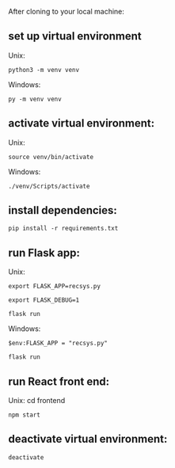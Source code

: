 After cloning to your local machine:

## set up virtual environment
Unix:

    python3 -m venv venv

Windows:

    py -m venv venv

## activate virtual environment: 
Unix:

    source venv/bin/activate

Windows:

    ./venv/Scripts/activate

## install dependencies: 
    pip install -r requirements.txt

## run Flask app: 
Unix:

    export FLASK_APP=recsys.py

    export FLASK_DEBUG=1

    flask run

Windows:

    $env:FLASK_APP = "recsys.py"

    flask run

## run React front end:
Unix:
    cd frontend

    npm start

## deactivate virtual environment:
    deactivate
